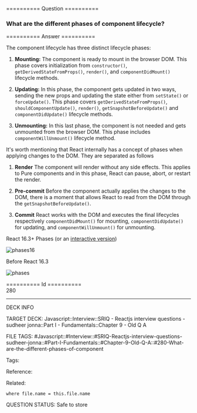 ========== Question ==========  

### What are the different phases of component lifecycle?  

========== Answer ==========  

The component lifecycle has three distinct lifecycle phases:

1. **Mounting:** The component is ready to mount in the browser DOM. This phase
   covers initialization from `constructor()`, `getDerivedStateFromProps()`,
   `render()`, and `componentDidMount()` lifecycle methods.

2. **Updating:** In this phase, the component gets updated in two ways, sending
   the new props and updating the state either from `setState()` or
   `forceUpdate()`. This phase covers `getDerivedStateFromProps()`,
   `shouldComponentUpdate()`, `render()`, `getSnapshotBeforeUpdate()` and
   `componentDidUpdate()` lifecycle methods.

3. **Unmounting:** In this last phase, the component is not needed and gets
   unmounted from the browser DOM. This phase includes `componentWillUnmount()`
   lifecycle method.

It's worth mentioning that React internally has a concept of phases when
applying changes to the DOM. They are separated as follows

1. **Render** The component will render without any side effects. This applies
   to Pure components and in this phase, React can pause, abort, or restart the
   render.

2. **Pre-commit** Before the component actually applies the changes to the DOM,
   there is a moment that allows React to read from the DOM through the
   `getSnapshotBeforeUpdate()`.

3. **Commit** React works with the DOM and executes the final lifecycles
   respectively `componentDidMount()` for mounting, `componentDidUpdate()` for
   updating, and `componentWillUnmount()` for unmounting.

React 16.3+ Phases (or an
[interactive version](http://projects.wojtekmaj.pl/react-lifecycle-methods-diagram/))

![phases16](../../../../images/phases16.4.png)

Before React 16.3

![phases](../../../../images/phases.png)

========== Id ==========  
280

---

DECK INFO

TARGET DECK: Javascript::Interview::SRIQ - Reactjs interview questions - sudheer jonna::Part I - Fundamentals::Chapter 9 - Old Q A

FILE TAGS: #Javascript::#Interview::#SRIQ-Reactjs-interview-questions-sudheer-jonna::#Part-I-Fundamentals::#Chapter-9-Old-Q-A::#280-What-are-the-different-phases-of-component

Tags:

Reference:

Related:

```dataview
where file.name = this.file.name
```
QUESTION STATUS: Safe to store
